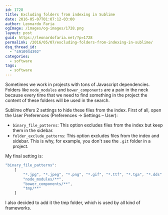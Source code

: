 ```yaml
---
id: 1728
title: Excluding folders from indexing in Sublime
date: 2016-05-07T01:07:12-03:00
author: Leonardo Faria
ogImage: /images/og-images/1728.png
layout: post
guid: https://leonardofaria.net/?p=1728
permalink: /2016/05/07/excluding-folders-from-indexing-in-sublime/
dsq_thread_id:
  - "4910934392"
categories:
  - software
tags:
  - software
---
```

Sometimes we work in projects with tons of Javascript dependencies. Folders like `node_modules` and `bower_components` are a pain in the neck because every time that we need to find something in the project the content of these folders will be used in the search.

Sublime offers 2 settings to hide these files from the index. First of all, open the User Preferences (Preferences -> Settings – User):

  * `binary_file_patterns`: This option excludes files from the index but keep them in the sidebar.
  * `folder_exclude_patterns`: This option excludes files from the index and sidebar. This is why, for example, you don't see the `.git` folder in a project.

<!--more-->My final setting is:

```js
"binary_file_patterns":
	[
		"*.jpg", "*.jpeg", "*.png", "*.gif", "*.ttf", "*.tga", "*.dds", "*.ico", "*.eot", "*.pdf", "*.swf", "*.jar", "*.zip",
		"node_modules/**",
		"bower_components/**",
		"tmp/**"
	]
```

I also decided to add it the tmp folder, which is used by all kind of frameworks.
